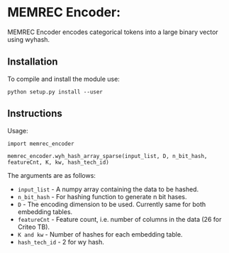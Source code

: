 # MEMREC Encoder: 

MEMREC Encoder encodes categorical tokens into a large binary vector using wyhash.

## Installation

To compile and install the module use:

`python setup.py install --user`

## Instructions

Usage:

`import memrec_encoder`

`memrec_encoder.wyh_hash_array_sparse(input_list, D, n_bit_hash, featureCnt, K, kw, hash_tech_id)`

The arguments are as follows:
- `input_list` - A numpy array containing the data to be hashed. 
- `n_bit_hash` - For hashing function to generate n bit hases.
- `D` - The encoding dimension to be used. Currently same for both embedding tables.
- `featureCnt` - Feature count, i.e. number of columns in the data (26 for Criteo TB).
- `K and kw` - Number of hashes for each embedding table.
- `hash_tech_id` - 2 for wy hash.


